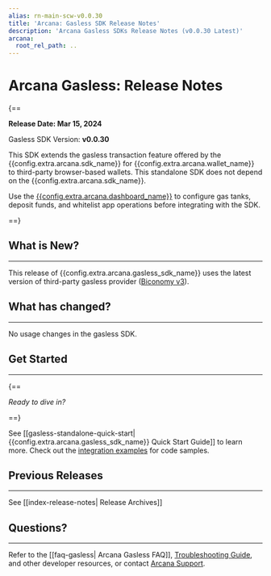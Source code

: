 ```yaml
---
alias: rn-main-scw-v0.0.30
title: 'Arcana: Gasless SDK Release Notes'
description: 'Arcana Gasless SDKs Release Notes (v0.0.30 Latest)'
arcana:
  root_rel_path: ..
---
```


# Arcana Gasless: Release Notes

{==

**Release Date: Mar 15, 2024**  

Gasless SDK Version: **v0.0.30**

This SDK extends the gasless transaction feature offered by the {{config.extra.arcana.sdk_name}} for {{config.extra.arcana.wallet_name}} to third-party browser-based wallets. This standalone SDK does not depend on the {{config.extra.arcana.sdk_name}}. 

Use the [{{config.extra.arcana.dashboard_name}}](https://dashboard.arcana.network/) to configure gas tanks, deposit funds, and whitelist app operations before integrating with the SDK.

==}

## What is New?

---

This release of {{config.extra.arcana.gasless_sdk_name}} uses the latest version of third-party gasless provider ([Biconomy v3](https://docs.biconomy.io/3.0)).  

## What has changed?

---

No usage changes in the gasless SDK.

## Get Started

---

{==

*Ready to dive in?* 

==}

See [[gasless-standalone-quick-start|{{config.extra.arcana.gasless_sdk_name}} Quick Start Guide]] to learn more. Check out the [integration examples](https://github.com/arcana-network/auth-examples) for code samples.


## Previous Releases

---

See [[index-release-notes| Release Archives]]

## Questions? 

---

Refer to the [[faq-gasless| Arcana Gasless FAQ]], [Troubleshooting Guide]({{page.meta.arcana.root_rel_path}}/troubleshooting.md), and other developer resources, or contact [Arcana Support]({{page.meta.arcana.root_rel_path}}/support/index.md).

